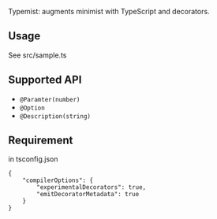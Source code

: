 Typemist: augments minimist with TypeScript and decorators.

## Usage

See src/sample.ts

## Supported API

- `@Paramter(number)`
- `@Option`
- `@Description(string)`

## Requirement

in tsconfig.json
```
{
    "compilerOptions": {
        "experimentalDecorators": true,
        "emitDecoratorMetadata": true
    }
}
```

